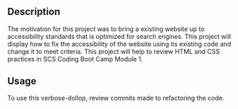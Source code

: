 # <verbose-dollop>

## Description


The motivation for this project was to bring a existing website up to accessibility standards that is optimized for search engines. This project will display how to fix the accessibility of the website using its existing code and change it to meet criteria. This project will help to review HTML and CSS practices in SCS Coding Boot Camp Module 1.


## Usage

To use this verbose-dollop, review commits made to refactoring the code.



